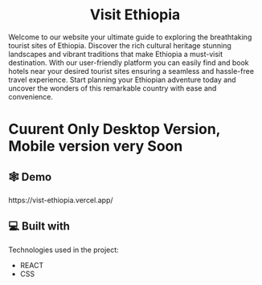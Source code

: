 <h1 align="center" id="title">Visit Ethiopia</h1>

<p id="description">Welcome to our website your ultimate guide to exploring the breathtaking tourist sites of Ethiopia. Discover the rich cultural heritage stunning landscapes and vibrant traditions that make Ethiopia a must-visit destination. With our user-friendly platform you can easily find and book hotels near your desired tourist sites ensuring a seamless and hassle-free travel experience. Start planning your Ethiopian adventure today and uncover the wonders of this remarkable country with ease and convenience.</p>

<h1>Cuurent Only Desktop Version, Mobile version very Soon</h1>

<h2>🕸️ Demo</h2>
<p>https://vist-ethiopia.vercel.app/</p>
  
  
<h2>💻 Built with</h2>

Technologies used in the project:

*   REACT
*   CSS
